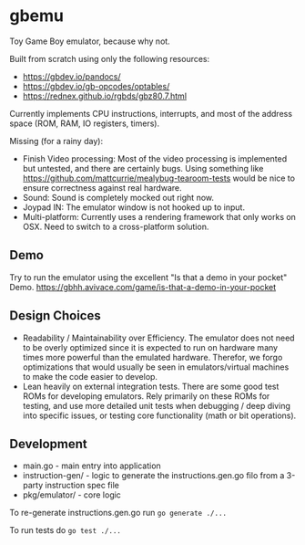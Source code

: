 # gbemu

Toy Game Boy emulator, because why not.

Built from scratch using only the following resources:
- https://gbdev.io/pandocs/
- https://gbdev.io/gb-opcodes/optables/
- https://rednex.github.io/rgbds/gbz80.7.html

Currently implements CPU instructions, interrupts, and most of the address space
(ROM, RAM, IO registers, timers).

Missing (for a rainy day):
- Finish Video processing: Most of the video processing is implemented but
    untested, and there are certainly bugs. Using something like
    https://github.com/mattcurrie/mealybug-tearoom-tests would be nice to ensure
    correctness against real hardware.
- Sound: Sound is completely mocked out right now.
- Joypad IN: The emulator window is not hooked up to input.
- Multi-platform: Currently uses a rendering framework that only works on OSX.
  Need to switch to a cross-platform solution.

## Demo

Try to run the emulator using the excellent "Is that a demo in your pocket" Demo.
https://gbhh.avivace.com/game/is-that-a-demo-in-your-pocket

## Design Choices

- Readability / Maintainability over Efficiency. The emulator does not need to
  be overly optimized since it is expected to run on hardware many times more
  powerful than the emulated hardware. Therefor, we forgo optimizations that
  would usually be seen in emulators/virtual machines to make the code easier to
  develop.
- Lean heavily on external integration tests. There are some good test ROMs for
  developing emulators. Rely primarily on these ROMs for testing, and use more
  detailed unit tests when debugging / deep diving into specific issues, or
  testing core functionality (math or bit operations).

## Development

- main.go  - main entry into application
- instruction-gen/  - logic to generate the instructions.gen.go filo from a
  3-party instruction spec file
- pkg/emulator/  - core logic

To re-generate instructions.gen.go run `go generate ./...`

To run tests do `go test ./...`